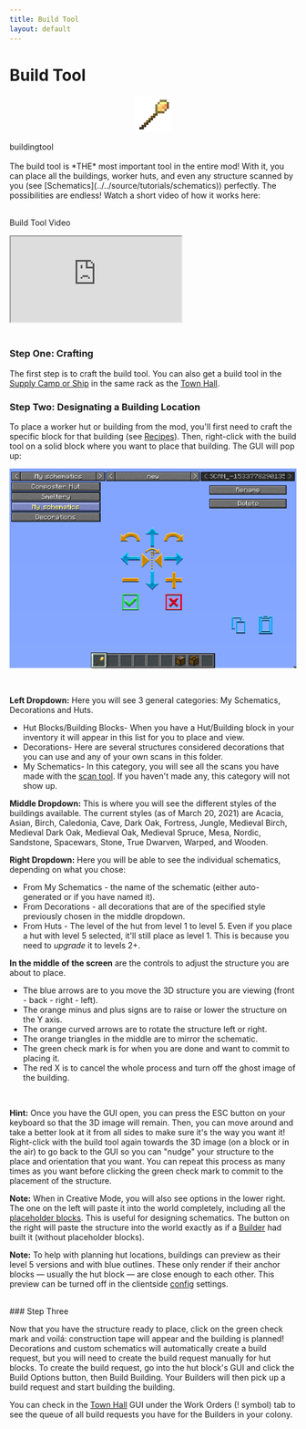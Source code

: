 ```yaml
---
title: Build Tool
layout: default
---
```

# Build Tool

<div class="infobox box text-center">
    <p style="text-align:center;"><img src="../../assets/images/icons/minecolonies/sceptergold.png" alt="Build Tool"></p>
    <recipe>buildingtool</recipe>
</div>

<br>
The build tool is *THE* most important tool in the entire mod! With it, you can place all the buildings, worker huts, and even any structure scanned by you (see [Schematics](../../source/tutorials/schematics)) perfectly. The possibilities are endless! Watch a short video of how it works here:
<br><br>

<p class="h4"><a id="build_tool">Build Tool Video</a></p>

<div class="embed-responsive embed-responsive-16by9">
  <iframe class="embed-responsive-item" src="https://www.youtube.com/embed/DVGGDUXbTOY" allow="autoplay; encrypted-media" allowfullscreen></iframe>
</div>
<br>

### Step One: Crafting

The first step is to craft the build tool. You can also get a build tool in the [Supply Camp or Ship](../../source/items/supplycampandship) in the same rack as the [Town Hall](../../source/buildings/townhall).
<br>

### Step Two: Designating a Building Location

To place a worker hut or building from the mod, you'll first need to craft the specific block for that building (see [Recipes](../../source/misc/recipes)). Then, right-click with the build tool on a solid block where you want to place that building. The GUI will pop up:


<p style="text-align:center;"><img src="../../assets/images/misc/buildtool1.png" alt="Build Tool GUI"></p>
<br>

**Left Dropdown:** Here you will see 3 general categories: My Schematics, Decorations and Huts.

- Hut Blocks/Building Blocks- When you have a Hut/Building block in your inventory it will appear in this list for you to place and view.
- Decorations- Here are several structures considered decorations that you can use and any of your own scans in this folder.
- My Schematics- In this category, you will see all the scans you have made with the <a href="../../source/items/scantool">scan tool</a>. If you haven't made any, this category will not show up.

**Middle Dropdown:** This is where you will see the different styles of the buildings available. The current styles (as of March 20, 2021) are Acacia, Asian, Birch, Caledonia, Cave, Dark Oak, Fortress, Jungle, Medieval Birch, Medieval Dark Oak, Medieval Oak, Medieval Spruce, Mesa, Nordic, Sandstone, Spacewars, Stone, True Dwarven, Warped, and Wooden.


**Right Dropdown:** Here you will be able to see the individual schematics, depending on what you chose:

- From My Schematics - the name of the schematic (either auto-generated or if you have named it).
- From Decorations - all decorations that are of the specified style previously chosen in the middle dropdown.
- From Huts - The level of the hut from level 1 to level 5. Even if you place a hut with level 5 selected, it'll still place as level 1. This is because you need to *upgrade* it to levels 2+.


**In the middle of the screen** are the controls to adjust the structure you are about to place.

- The blue arrows are to you move the 3D structure you are viewing (front - back - right - left).
- The orange minus and plus signs are to raise or lower the structure on the Y axis.
- The orange curved arrows are to rotate the structure left or right.
- The orange triangles in the middle are to mirror the schematic.
- The green check mark is for when you are done and want to commit to placing it.
- The red X is to cancel the whole process and turn off the ghost image of the building.

<br>

<b>Hint:</b> Once you have the GUI open, you can press the ESC button on your keyboard so that the 3D image will remain. Then, you can move around and take a better look at it from all sides to make sure it's the way you want it! Right-click with the build tool again towards the 3D image (on a block or in the air) to go back to the GUI so you can "nudge" your structure to the place and orientation that you want. You can repeat this process as many times as you want before clicking the green check mark to commit to the placement of the structure.

**Note:** When in Creative Mode, you will also see options in the lower right. The one on the left will paste it into the world completely, including all the [placeholder blocks](../../source/items/placeholderblocks). This is useful for designing schematics. The button on the right will paste the structure into the world exactly as if a [Builder](../../source/workers/builder) had built it (without placeholder blocks).

**Note:** To help with planning hut locations, buildings can preview as their level 5 versions and with blue outlines. These only render if their anchor blocks — usually the hut block — are close enough to each other. This preview can be turned off in the clientside [config](../../source/misc/configfile) settings.

<br>
### Step Three

Now that you have the structure ready to place, click on the green check mark and voilá: construction tape will appear and the building is planned! Decorations and custom schematics will automatically create a build request, but you will need to create the build request manually for hut blocks. To create the build request, go into the hut block's GUI and click the Build Options button, then Build Building. Your Builders will then pick up a build request and start building the building.

You can check in the [Town Hall](../../source/buildings/townhall) GUI under the Work Orders (! symbol) tab to see the queue of all build requests you have for the Builders in your colony.
